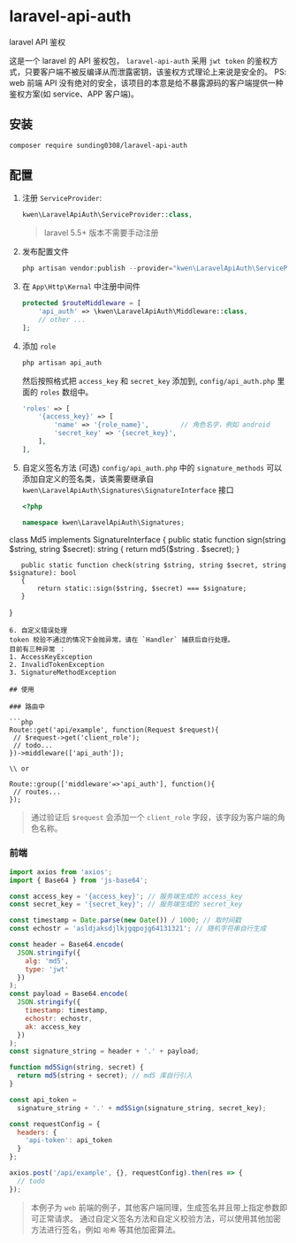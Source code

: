 # laravel-api-auth

laravel API 鉴权

这是一个 laravel 的 API 鉴权包， `laravel-api-auth` 采用 `jwt token` 的鉴权方式，只要客户端不被反编译从而泄露密钥，该鉴权方式理论上来说是安全的。
PS: web 前端 API 没有绝对的安全，该项目的本意是给不暴露源码的客户端提供一种鉴权方案(如 service、APP 客户端)。

## 安装

```bash
composer require sunding0308/laravel-api-auth
```

## 配置

1. 注册 `ServiceProvider`:

   ```php
   kwen\LaravelApiAuth\ServiceProvider::class,
   ```

   > laravel 5.5+ 版本不需要手动注册

2. 发布配置文件

   ```php
   php artisan vendor:publish --provider="kwen\LaravelApiAuth\ServiceProvider"
   ```

3. 在 `App\Http\Kernal` 中注册中间件

   ```php
   protected $routeMiddleware = [
       'api_auth' => \kwen\LaravelApiAuth\Middleware::class,
       // other ...
   ];
   ```

4. 添加 `role`

   ```php
   php artisan api_auth
   ```

   然后按照格式把 `access_key` 和 `secret_key` 添加到, `config/api_auth.php` 里面的 `roles` 数组中。

   ```php
   'roles' => [
       '{access_key}' => [
           'name' => '{role_name}',        // 角色名字，例如 android
           'secret_key' => '{secret_key}',
       ],
   ],
   ```

5. 自定义签名方法 (可选)
   `config/api_auth.php` 中的 `signature_methods` 可以添加自定义的签名类，该类需要继承自 `kwen\LaravelApiAuth\Signatures\SignatureInterface` 接口

   ```php
   <?php

   namespace kwen\LaravelApiAuth\Signatures;
   ```

class Md5 implements SignatureInterface
{
public static function sign(string $string, string $secret): string
{
return md5($string . $secret);
}

       public static function check(string $string, string $secret, string $signature): bool
       {
           return static::sign($string, $secret) === $signature;
       }

}

````
6. 自定义错误处理
token 校验不通过的情况下会抛异常，请在 `Handler` 捕获后自行处理。
目前有三种异常 ：
1. AccessKeyException
2. InvalidTokenException
3. SignatureMethodException

## 使用

### 路由中

```php
Route::get('api/example', function(Request $request){
 // $request->get('client_role');
 // todo...
})->middleware(['api_auth']);

\\ or

Route::group(['middleware'=>'api_auth'], function(){
 // routes...
});
````

> 通过验证后 `$request` 会添加一个 `client_role` 字段，该字段为客户端的角色名称。

### 前端

```javascript
import axios from 'axios';
import { Base64 } from 'js-base64';

const access_key = '{access_key}'; // 服务端生成的 access_key
const secret_key = '{secret_key}'; // 服务端生成的 secret_key

const timestamp = Date.parse(new Date()) / 1000; // 取时间戳
const echostr = 'asldjaksdjlkjgqpojg64131321'; // 随机字符串自行生成

const header = Base64.encode(
  JSON.stringify({
    alg: 'md5',
    type: 'jwt'
  })
);
const payload = Base64.encode(
  JSON.stringify({
    timestamp: timestamp,
    echostr: echostr,
    ak: access_key
  })
);
const signature_string = header + '.' + payload;

function md5Sign(string, secret) {
  return md5(string + secret); // md5 库自行引入
}

const api_token =
  signature_string + '.' + md5Sign(signature_string, secret_key);

const requestConfig = {
  headers: {
    'api-token': api_token
  }
};

axios.post('/api/example', {}, requestConfig).then(res => {
  // todo
});
```

> 本例子为 `web` 前端的例子，其他客户端同理，生成签名并且带上指定参数即可正常请求。
> 通过自定义签名方法和自定义校验方法，可以使用其他加密方法进行签名，例如 `哈希` 等其他加密算法。

